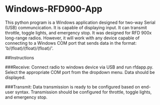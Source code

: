 # Windows-RFD900-App
This python program is a Windows application designed for two-way Serial (USB) communcication. It is capable of displaying input. It can transmit throttle, toggle lights, and emergency stop. It was designed for RFD 900x long-range radios. However, it will work with any device capable of connecting to a Windows COM port that sends data in the format: 'b/(float)/(float)/(float)/'.

##Instructions

###Receive:
Connect radio to windows device via USB and run rfdapp.py. Select the appropriate COM port from the dropdown menu. Data should be displayed.

###Transmit:
Data transmission is ready to be configured based on end-user syntax. Transmission should be configured for throttle, toggle lights, and emergency stop.
